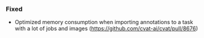 ### Fixed

- Optimized memory consumption when importing annotations to a task with a lot of jobs and images
  (<https://github.com/cvat-ai/cvat/pull/8676>)
